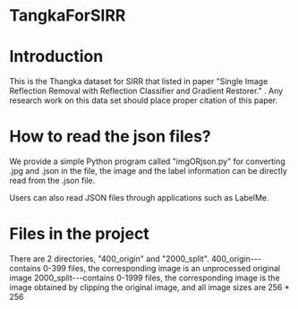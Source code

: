# TangkaForSIRR

# Introduction
This is the Thangka dataset for SIRR that listed in paper "Single Image Reflection Removal with Reflection Classifier and Gradient Restorer." . Any research work on this data set should place proper citation of this paper.

# How to read the json files?

We provide a simple Python program called "imgORjson.py" for converting .jpg and .json in the file, the image and the label information can be directly read from the .json file.

Users can also read JSON files through applications such as LabelMe.

# Files in the project
There are 2 directories, "400_origin" and "2000_split".
400_origin---contains 0-399 files, the corresponding image is an unprocessed original image
2000_split---contains 0-1999 files, the corresponding image is the image obtained by clipping the original image, and all image sizes are 256 * 256